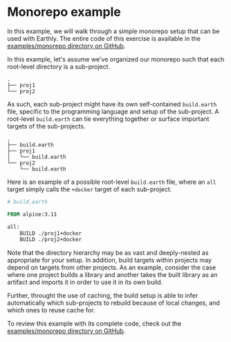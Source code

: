 # Monorepo example

In this example, we will walk through a simple monorepo setup that can be used with Earthly. The entire code of this exercise is available in the [examples/monorepo directory on GitHub](https://github.com/vladaionescu/earthly/tree/master/examples/monorepo).

In this example, let's assume we've organized our monorepo such that each root-level directory is a sub-project.

```
.
├── proj1
└── proj2
```

As such, each sub-project might have its own self-contained `build.earth` file, specific to the programming language and setup of the sub-project. A root-level `build.earth` can tie everything together or surface important targets of the sub-projects.

```
.
├── build.earth
├── proj1
│   └── build.earth
└── proj2
    └── build.earth
```

Here is an example of a possible root-level `build.earth` file, where an `all` target simply calls the `+docker` target of each sub-project.

```Dockerfile
# build.earth

FROM alpine:3.11

all:
    BUILD ./proj1+docker
    BUILD ./proj2+docker
```

Note that the directory hierarchy may be as vast and deeply-nested as appropriate for your setup. In addition, build targets within projects may depend on targets from other projects. As an example, consider the case where one project builds a library and another takes the built library as an artifact and imports it in order to use it in its own build.

Further, throught the use of caching, the build setup is able to infer automatically which sub-projects to rebuild because of local changes, and which ones to reuse cache for.

To review this example with its complete code, check out the [examples/monorepo directory on GitHub](https://github.com/vladaionescu/earthly/tree/master/examples/monorepo).
